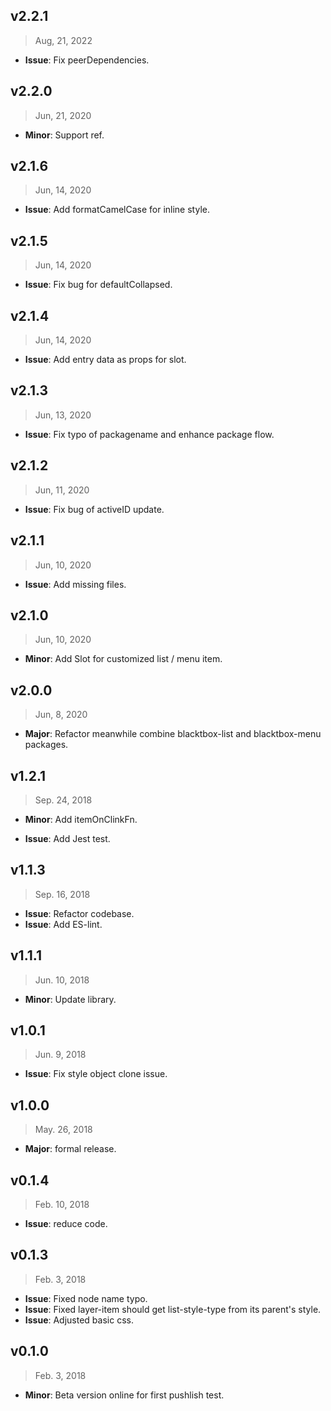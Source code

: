 ## v2.2.1

> Aug, 21, 2022

- **Issue**: Fix peerDependencies.

## v2.2.0

> Jun, 21, 2020

- **Minor**: Support ref.

## v2.1.6

> Jun, 14, 2020

- **Issue**: Add formatCamelCase for inline style.

## v2.1.5

> Jun, 14, 2020

- **Issue**: Fix bug for defaultCollapsed.

## v2.1.4

> Jun, 14, 2020

- **Issue**: Add entry data as props for slot.

## v2.1.3

> Jun, 13, 2020

- **Issue**: Fix typo of packagename and enhance package flow.

## v2.1.2

> Jun, 11, 2020

- **Issue**: Fix bug of activeID update.

## v2.1.1

> Jun, 10, 2020

- **Issue**: Add missing files.

## v2.1.0

> Jun, 10, 2020

- **Minor**: Add Slot for customized list / menu item.

## v2.0.0

> Jun, 8, 2020

- **Major**: Refactor meanwhile combine blacktbox-list and blacktbox-menu packages.

## v1.2.1

> Sep. 24, 2018

- **Minor**: Add itemOnClinkFn.

- **Issue**: Add Jest test.

## v1.1.3

> Sep. 16, 2018

- **Issue**: Refactor codebase.
- **Issue**: Add ES-lint.

## v1.1.1

> Jun. 10, 2018

- **Minor**: Update library.

## v1.0.1

> Jun. 9, 2018

- **Issue**: Fix style object clone issue.

## v1.0.0

> May. 26, 2018

- **Major**: formal release.

## v0.1.4

> Feb. 10, 2018

- **Issue**: reduce code.

## v0.1.3

> Feb. 3, 2018

- **Issue**: Fixed node name typo.
- **Issue**: Fixed layer-item should get list-style-type from its parent's style.
- **Issue**: Adjusted basic css.

## v0.1.0

> Feb. 3, 2018

- **Minor**: Beta version online for first pushlish test.
